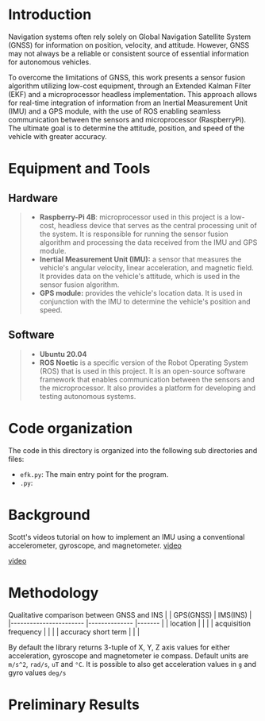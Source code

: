 # Introduction

Navigation systems often rely solely on Global Navigation Satellite System (GNSS) for information on position, velocity, and attitude. However, GNSS may not always be a reliable or consistent source of essential information for autonomous vehicles.

To overcome the limitations of GNSS, this work presents a sensor fusion algorithm utilizing low-cost equipment, through an Extended Kalman Filter (EKF) and a microprocessor headless implementation. This approach allows for real-time integration of information from an Inertial Measurement Unit (IMU) and a GPS module, with the use of ROS enabling seamless communication between the sensors and microprocessor (RaspberryPi). The ultimate goal is to determine the attitude, position, and speed of the vehicle with greater accuracy.

# Equipment and Tools
## Hardware
> - **Raspberry-Pi 4B**:
>  microprocessor used in this project is a low-cost, headless device that serves as the central processing unit of the system. It is responsible for running the sensor fusion algorithm and processing the data received from the IMU and GPS module.
> - **Inertial Measurement Unit (IMU):**
>  a sensor that measures the vehicle's angular velocity, linear acceleration, and magnetic field. It provides data on the vehicle's attitude, which is used in the sensor fusion algorithm.
> - **GPS module:**
> provides the vehicle's location data. It is used in conjunction with the IMU to determine the vehicle's position and speed.
## Software
> - **Ubuntu 20.04**
> - **ROS Noetic**
> is a specific version of the Robot Operating System (ROS) that is used in this project. It is an open-source software framework that enables communication between the sensors and the microprocessor. It also provides a platform for developing and testing autonomous systems.

# Code organization

The code in this directory is organized into the following sub directories and files:

  - `efk.py`: The main entry point for the program.
  - `.py`: 

# Background

Scott's videos
tutorial on how to implement an IMU using a conventional accelerometer, gyroscope, and magnetometer.
[video](https://www.youtube.com/watch?v=T9jXoG0QYIA&t=573s)

[video](https://www.youtube.com/watch?v=6M6wSLD-8M8&t=687s)

# Methodology
Qualitative comparison between GNSS and INS
|                       	| GPS(GNSS) 	| IMS(INS) 	|
|-----------------------	|--------------	|-------	|
| location              	|            	|       	|
| acquisition frequency 	|           	|       	|
| accuracy short term   	|           	|       	|



By default the library returns 3-tuple of X, Y, Z axis values for either acceleration, gyroscope and magnetometer ie compass. Default units are `m/s^2`, `rad/s`, `uT` and `°C`. It is possible to also get acceleration values in `g` and gyro values `deg/s`
# Preliminary Results
